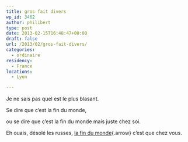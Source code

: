 ```yaml
---
title: gros fait divers
wp_id: 3462
author: philibert
type: post
date: 2013-02-15T16:48:47+00:00
draft: false
url: /2013/02/gros-fait-divers/
categories:
  - ordinaire
residency:
  - France
locations:
  - Lyon

---
```

Je ne sais pas quel est le plus blasant.
  
Se dire que c&rsquo;est la fin du monde,
  
ou se dire que c&rsquo;est la fin du monde mais juste chez soi.

Eh ouais, désolé les russes, [la fin du monde][1]{.arrow} c&rsquo;est que chez vous.

 [1]: http://www.lemonde.fr/planete/article/2013/02/15/pluie-de-meteorites-sur-la-russie_1833072_3244.html